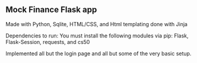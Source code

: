 ## Mock Finance Flask app
Made with Python, Sqlite, HTML/CSS, and Html templating done with Jinja

Dependencies to run: You must install the following modules via pip: Flask, Flask-Session, requests, and cs50

Implemented all but the login page and all but some of the very basic setup.
